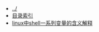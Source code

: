 
[@id]: _sidebar.md 
[@title]: linux
[@location]: docs/linux/_sidebar.md
[@author]: leity
[@date]: 2021-12-03

* [../](README.md)
* [目录索引](linux/README.md)
* [linux中shell一系列变量的含义解释](linux/20210930-01.md)
